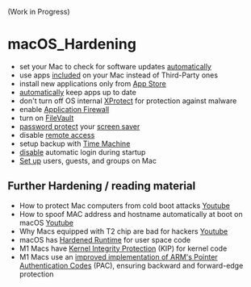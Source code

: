 (Work in Progress)

# macOS_Hardening
- set your Mac to check for software updates [automatically](https://support.apple.com/guide/mac-help/get-macos-updates-mchlpx1065/mac)
- use apps [included](https://support.apple.com/guide/mac-help/built-in-apps-mchl110b00b7/mac) on your Mac instead of Third-Party ones
- install new applications only from [App Store](https://support.apple.com/guide/app-store/get-apps-and-safari-extensions-fir9b2ea074e/mac)
- [automatically](https://support.apple.com/guide/app-store/update-apps-fir9b01adda3/mac) keep apps up to date
- don't turn off OS internal [XProtect](https://support.apple.com/guide/security/protecting-against-malware-sec469d47bd8/web) for protection against malware
- enable [Application Firewall](https://support.apple.com/en-us/HT201642)
- turn on [FileVault](https://support.apple.com/en-us/HT204837)
- [password protect](https://support.apple.com/guide/mac-help/require-a-password-after-waking-your-mac-mchlp2270/11.0/mac/11.0) your [screen saver](https://support.apple.com/guide/mac-help/use-a-screen-saver-mchl4b68853d/mac)
- disable [remote access](https://support.apple.com/guide/remote-desktop/enable-remote-management-apd8b1c65bd/mac)
- setup backup with [Time Machine](https://support.apple.com/en-us/HT201250)
- [disable](https://support.apple.com/en-us/HT201476) automatic login during startup
- [Set up](https://support.apple.com/guide/mac-help/set-up-other-users-on-your-mac-mtusr001/mac) users, guests, and groups on Mac

## Further Hardening / reading material
- How to protect Mac computers from cold boot attacks [Youtube](https://www.youtube.com/watch?v=d_M18sq0TIQ)
- How to spoof MAC address and hostname automatically at boot on macOS [Youtube](https://www.youtube.com/watch?v=ASXANpr_zX8)
- Why Macs equipped with T2 chip are bad for hackers [Youtube](https://www.youtube.com/watch?v=brGLX_92F5o)
- macOS has [Hardened Runtime](https://developer.apple.com/documentation/security/hardened_runtime) for user space code
- M1 Macs have [Kernel Integrity Protection](https://manuals.info.apple.com/MANUALS/1000/MA1902/en_US/apple-platform-security-guide.pdf#page=50) (KIP) for kernel code
- M1 Macs use an [improved implementation of ARM's Pointer Authentication Codes](https://developer.apple.com/documentation/security/preparing_your_app_to_work_with_pointer_authentication) (PAC), ensuring backward and forward-edge protection
